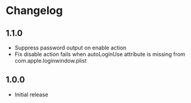 # Changelog

## 1.1.0

- Suppress password output on enable action
- Fix disable action fails when autoLoginUse attribute is missing from com.apple.loginwindow.plist

## 1.0.0

- Initial release
